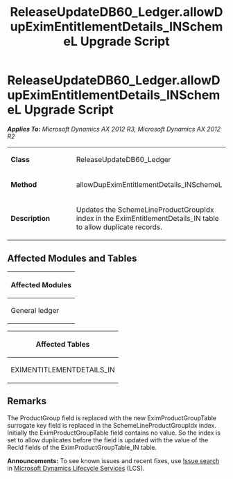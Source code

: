 ﻿---
title: ReleaseUpdateDB60_Ledger.allowDupEximEntitlementDetails_INSchemeL Upgrade Script
TOCTitle: ReleaseUpdateDB60_Ledger.allowDupEximEntitlementDetails_INSchemeL Upgrade Script
ms:assetid: 4180b409-534d-04b0-9e1d-fcd07070a7f2
ms:mtpsurl: https://msdn.microsoft.com/en-us/library/JJ718835(v=AX.60)
ms:contentKeyID: 49707879
ms.date: 05/18/2015
mtps_version: v=AX.60
---

# ReleaseUpdateDB60\_Ledger.allowDupEximEntitlementDetails\_INSchemeL Upgrade Script 


_**Applies To:** Microsoft Dynamics AX 2012 R3, Microsoft Dynamics AX 2012 R2_

<table>
<colgroup>
<col style="width: 50%" />
<col style="width: 50%" />
</colgroup>
<tbody>
<tr class="odd">
<td><p><strong>Class</strong></p></td>
<td><p>ReleaseUpdateDB60_Ledger</p></td>
</tr>
<tr class="even">
<td><p><strong>Method</strong></p></td>
<td><p>allowDupEximEntitlementDetails_INSchemeL</p></td>
</tr>
<tr class="odd">
<td><p><strong>Description</strong></p></td>
<td><p>Updates the SchemeLineProductGroupIdx index in the EximEntitlementDetails_IN table to allow duplicate records.</p></td>
</tr>
</tbody>
</table>


## Affected Modules and Tables

<table>
<colgroup>
<col style="width: 100%" />
</colgroup>
<thead>
<tr class="header">
<th><p>Affected Modules</p></th>
</tr>
</thead>
<tbody>
<tr class="odd">
<td><p>General ledger</p></td>
</tr>
</tbody>
</table>


<table>
<colgroup>
<col style="width: 100%" />
</colgroup>
<thead>
<tr class="header">
<th><p>Affected Tables</p></th>
</tr>
</thead>
<tbody>
<tr class="odd">
<td><p>EXIMENTITLEMENTDETAILS_IN</p></td>
</tr>
</tbody>
</table>


## Remarks

The ProductGroup field is replaced with the new EximProductGroupTable surrogate key field is replaced in the SchemeLineProductGroupIdx index. Initially the EximProductGroupTable field contains no value. So the index is set to allow duplicates before the field is updated with the value of the RecId fields of the EximProductGroupTable\_IN table.

  
**Announcements:** To see known issues and recent fixes, use [Issue search](http://go.microsoft.com/fwlink/?linkid=389258) in [Microsoft Dynamics Lifecycle Services](http://go.microsoft.com/fwlink/?linkid=306505) (LCS).


